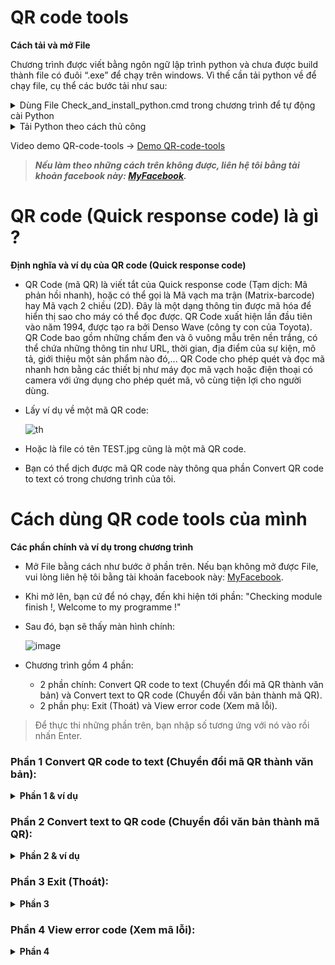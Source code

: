# QR code tools

<summary><strong>Cách tải và mở File</strong></summary>
  
Chương trình được viết bằng ngôn ngữ lập trình python và chưa được build thành file có đuôi “.exe” để chạy trên windows. Vì thế cần tải python về để chạy file, cụ thể các bước tải như sau:

<details>
<summary>Dùng File Check_and_install_python.cmd trong chương trình để tự động cài Python</summary>

- Chạy file dưới quyền Admin
- Đợi khoảng 4-5 phút để File chạy
- Sau khi hiện dòng chữ "Press any key to continue . . .", nhấn bất kì phím để thoát chương trình.

</details>

<details>
<summary>Tải Python theo cách thủ công</summary>

- Lên trang chủ: python.org để tải
- Chọn phần Downloads
- Chọn Downloads for (windows hoặc macOS) [Bản mới nhất khi file này được viết đang là 3.10.4]
- Bật file setup, nhấn add python 3.x.x to PATH (ở dòng dưới) <ảnh: osstuff.com>

  ![image](https://user-images.githubusercontent.com/97179275/168414883-69a2063a-5a1a-4e8a-9fe5-36a9f01706a0.png)

- Nhấp đúp vào file có tên AIO.py
  
</details>

Video demo QR-code-tools -> [Demo QR-code-tools](https://www.youtube.com/watch?v=NV8Up8Iwtsw)

>***Nếu làm theo những cách trên không được, liên hệ tôi bằng tài khoản facebook này: [MyFacebook](https://www.facebook.com/KhangPhungNN).***
  

# QR code (Quick response code) là gì ?

<summary><strong>Định nghĩa và ví dụ của QR code (Quick response code)</strong></summary>
  
- QR Code (mã QR) là viết tắt của Quick response code (Tạm dịch: Mã phản hồi nhanh), hoặc có thể gọi là Mã vạch ma trận (Matrix-barcode) hay Mã vạch 2 chiều (2D). Đây là một dạng thông tin được mã hóa để hiển thị sao cho máy có thể đọc được. QR Code xuất hiện lần đầu tiên vào năm 1994, được tạo ra bởi Denso Wave (công ty con của Toyota). QR Code bao gồm những chấm đen và ô vuông mẫu trên nền trắng, có thể chứa những thông tin như URL, thời gian, địa điểm của sự kiện, mô tả, giới thiệu một sản phẩm nào đó,... QR Code cho phép quét và đọc mã nhanh hơn bằng các thiết bị như máy đọc mã vạch hoặc điện thoại có camera với ứng dụng cho phép quét mã, vô cùng tiện lợi cho người dùng.
- Lấy ví dụ về một mã QR code:

  ![th](https://user-images.githubusercontent.com/97179275/148724072-e3a12b41-2e9b-480b-b4a9-151f5b90e20f.jpg)

- Hoặc là file có tên TEST.jpg cũng là một mã QR code.
- Bạn có thể dịch được mã QR code này thông qua phần Convert QR code to text có trong chương trình của tôi.
  

# Cách dùng QR code tools của mình

<summary><strong>Các phần chính và ví dụ trong chương trình</strong></summary>
  
- Mở File bằng cách như bước ở phần trên. Nếu bạn không mở được File, vui lòng liên hệ tôi bằng tài khoản facebook này: [MyFacebook](https://www.facebook.com/KhangPhungNN).
- Khi mở lên, bạn cứ để nó chạy, đến khi hiện tới phần: "Checking module finish !, Welcome to my programme !"
- Sau đó, bạn sẽ thấy màn hình chính: 

  ![image](https://user-images.githubusercontent.com/97179275/148739593-e5761e9a-d8f5-4a36-9c25-e7450b18e0c5.png)

- Chương trình gồm 4 phần:
    - 2 phần chính: Convert QR code to text (Chuyển đổi mã QR thành văn bản) và Convert text to QR code (Chuyển đổi văn bản thành mã QR).
    - 2 phần phụ: Exit (Thoát) và View error code (Xem mã lỗi).
> Để thực thi những phần trên, bạn nhập số tương ứng với nó vào rồi nhấn Enter.


### Phần 1 Convert QR code to text (Chuyển đổi mã QR thành văn bản):

<details>
<summary><strong>Phần 1 & ví dụ</strong></summary>
  
- Khi enter sẽ xuất hiện dòng chữ: "Enter file name:", bạn nhập tên file vào đó (Lưu ý: tên file không được viết có các kí tự đặc biệt, viết không dấu và không khoảng trắng, có thể dùng dấu ghạch dưới " _ " thay cho khoảng trắng; File có định dạng hình ảnh và được đặt cùng địa chỉ với file AIO.py; Không được đổi tên thư mục Data)
- Sau đó trên màn hình sẽ hiện nội dung của mã, cấu trúc như sau: "Output: [Nội dung của mã QR]".
- Nhấn Enter để thoát.

  ![Screen Shot 2022-01-18 at 16 58 10](https://user-images.githubusercontent.com/97179275/149915629-163854b5-a98b-409f-b708-0efed0461f4a.png)

</details>
  
### Phần 2 Convert text to QR code (Chuyển đổi văn bản thành mã QR):

<details>
<summary><strong>Phần 2 & ví dụ</strong></summary>
  
- Khi enter sẽ xuất hiện dòng chữ: "Enter the data will be converted: ", bạn nhập dữ liệu cần chuyển đổi qua QR code [được viết tự do, không yêu cầu hình thức, chỉ hỗ trợ định dạng UTF-8 (8-bit Unicode Transformation Format - Định dạng chuyển đổi Unicode 8-bit)].
- Bước tiếp theo, bạn nhập tên của file (tên file đặt là gì cũng được, lưu ý: tên không được có kí tự đặc biệt, ví dụ “:”,… và không được có dấu khoảng trắng, có thể thay khoảng trắng bằng dấu ghạch dưới " _ "), xong enter để thực thi. (Lấy ví dụ tên file: File_name)
- Sau đó sẽ hiện ra mã QR của bạn với nội dung mà bạn mới nhập ở bước trên.

  ![Screen Shot 2022-01-18 at 17 23 58](https://user-images.githubusercontent.com/97179275/149921422-f66e386a-c47c-4bc7-8651-f1ca971b2056.png)

</details>

### Phần 3 Exit (Thoát):

<details>
<summary><strong>Phần 3</strong></summary>
  
- Nhấn phím số 3 sau đó nhấn phím enter trên bàn phím để thực thi (công dụng của nó dùng để thoát chương trình).

</details>

### Phần 4 View error code (Xem mã lỗi):

<details>
<summary><strong>Phần 4</strong></summary>
  
- Nhấn phím số 4 sau đó nhấn phím enter trên bàn phím để thực thi (công dụng của nó dùng để xem mã lỗi để biết mình đang gặp lỗi nào, thường thì nó sẽ báo trên của sổ chương trình luôn, hoặc có thể liên hệ trực tiếp với mình bằng tài khoản facebook này: [MyFacebook](https://www.facebook.com/KhangPhungNN).)

</details>
  
